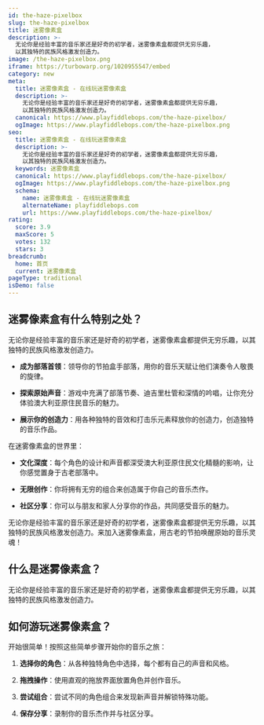 ```yaml
---
id: the-haze-pixelbox
slug: the-haze-pixelbox
title: 迷雾像素盒
description: >-
  无论你是经验丰富的音乐家还是好奇的初学者，迷雾像素盒都提供无穷乐趣，
  以其独特的民族风格激发创造力。
image: /the-haze-pixelbox.png
iframe: https://turbowarp.org/1020955547/embed
category: new
meta:
  title: 迷雾像素盒 - 在线玩迷雾像素盒
  description: >-
    无论你是经验丰富的音乐家还是好奇的初学者，迷雾像素盒都提供无穷乐趣，
    以其独特的民族风格激发创造力。
  canonical: https://www.playfiddlebops.com/the-haze-pixelbox/
  ogImage: https://www.playfiddlebops.com/the-haze-pixelbox.png
seo:
  title: 迷雾像素盒 - 在线玩迷雾像素盒
  description: >-
    无论你是经验丰富的音乐家还是好奇的初学者，迷雾像素盒都提供无穷乐趣，
    以其独特的民族风格激发创造力。
  keywords: 迷雾像素盒
  canonical: https://www.playfiddlebops.com/the-haze-pixelbox/
  ogImage: https://www.playfiddlebops.com/the-haze-pixelbox.png
  schema:
    name: 迷雾像素盒 - 在线玩迷雾像素盒
    alternateName: playfiddlebops.com
    url: https://www.playfiddlebops.com/the-haze-pixelbox/
rating:
  score: 3.9
  maxScore: 5
  votes: 132
  stars: 3
breadcrumb:
  home: 首页
  current: 迷雾像素盒
pageType: traditional
isDemo: false
---
```


## 迷雾像素盒有什么特别之处？

无论你是经验丰富的音乐家还是好奇的初学者，迷雾像素盒都提供无穷乐趣，以其独特的民族风格激发创造力。

- **成为部落首领**：领导你的节拍盒手部落，用你的音乐天赋让他们演奏令人敬畏的旋律。

- **探索原始声音**：游戏中充满了部落节奏、迪吉里杜管和深情的吟唱，让你充分体验澳大利亚原住民音乐的魅力。

- **展示你的创造力**：用各种独特的音效和打击乐元素释放你的创造力，创造独特的音乐作品。

在迷雾像素盒的世界里：

- **文化深度**：每个角色的设计和声音都深受澳大利亚原住民文化精髓的影响，让你感觉置身于古老部落中。

- **无限创作**：你将拥有无穷的组合来创造属于你自己的音乐杰作。

- **社区分享**：你可以与朋友和家人分享你的作品，共同感受音乐的魅力。

无论你是经验丰富的音乐家还是好奇的初学者，迷雾像素盒都提供无穷乐趣，以其独特的民族风格激发创造力。来加入迷雾像素盒，用古老的节拍唤醒原始的音乐灵魂！

## 什么是迷雾像素盒？

无论你是经验丰富的音乐家还是好奇的初学者，迷雾像素盒都提供无穷乐趣，以其独特的民族风格激发创造力。

## 如何游玩迷雾像素盒？

开始很简单！按照这些简单步骤开始你的音乐之旅：

1. **选择你的角色**：从各种独特角色中选择，每个都有自己的声音和风格。

1. **拖拽操作**：使用直观的拖放界面放置角色并创作音乐。

1. **尝试组合**：尝试不同的角色组合来发现新声音并解锁特殊功能。

1. **保存分享**：录制你的音乐杰作并与社区分享。